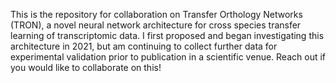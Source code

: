 This is the repository for collaboration on Transfer Orthology Networks (TRON), a novel neural network architecture for cross species transfer learning of transcriptomic data. I first proposed and began investigating this architecture in 2021, but
am continuing to collect further data for experimental validation prior to publication in a scientific venue. Reach out if you would like to collaborate on this!
